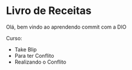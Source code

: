 # Livro de Receitas

Olá, bem vindo ao aprendendo commit com a DIO

Curso:
 - Take Blip
 - Para ter Conflito
 - Realizando o Conflito
